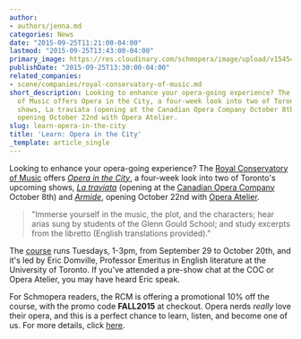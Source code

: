```yaml
---
author:
- authors/jenna.md
categories: News
date: "2015-09-25T11:21:00-04:00"
lastmod: "2015-09-25T13:43:00-04:00"
primary_image: https://res.cloudinary.com/schmopera/image/upload/v1545409169/media/webhook-uploads/1443195172695/RCM.jpg.jpg
publishDate: "2015-09-25T13:30:00-04:00"
related_companies:
- scene/companies/royal-conservatory-of-music.md
short_description: Looking to enhance your opera-going experience? The Royal Conservatory
  of Music offers Opera in the City, a four-week look into two of Toronto&#039;s upcoming
  shows, La traviata (opening at the Canadian Opera Company October 8th) and Armide,
  opening October 22nd with Opera Atelier.
slug: learn-opera-in-the-city
title: 'Learn: Opera in the City'
_template: article_single
---
```


Looking to enhance your opera-going experience? The [Royal Conservatory of Music](/scene/companies/royal-conservatory-of-music/) offers [*Opera in the City*](https://ca.apm.activecommunities.com/theroyalconservatory/Activity_Search/1514), a four-week look into two of Toronto's upcoming shows, [*La traviata*](http://www.coc.ca/PerformancesAndTickets/1516Season/LaTraviata.aspx) (opening at the [Canadian Opera Company](/scene/companies/canadian-opera-company/) October 8th) and [*Armide*](http://operaatelier.com/season/15-16-season/), opening October 22nd with [Opera Atelier](/scene/companies/opera-atelier/).

>"Immerse yourself in the music, the plot, and the characters; hear arias sung by students of the Glenn Gould School; and study excerpts from the libretto (English translations provided)."

The [course](https://ca.apm.activecommunities.com/theroyalconservatory/Activity_Search/1514) runs Tuesdays, 1-3pm, from September 29 to October 20th, and it's led by Eric Domville, Professor Emeritus in English literature at the University of Toronto. If you've attended a pre-show chat at the COC or Opera Atelier, you may have heard Eric speak.

For Schmopera readers, the RCM is offering a promotional 10% off the course, with the promo code **FALL2015** at checkout. Opera nerds *really* love their opera, and this is a perfect chance to learn, listen, and become one of us. For more details, click [here](https://ca.apm.activecommunities.com/theroyalconservatory/Activity_Search/1514).
